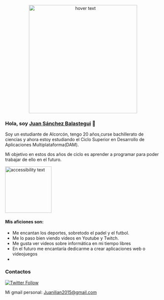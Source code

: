 <p align="center">
  <img src="http://www.abcpedia.com/wp-content/uploads/2015/09/codigo-binario-ceros-y-unos.gif" width="350"  title="hover text">

### Hola, soy [Juan Sánchez Balastegui][website] 👋
Soy un estudiante de Alcorcón, tengo 20 años,curse bachillerato de ciencias y ahora estoy estudiando el Ciclo Superior en Desarrollo de Aplicaciones Multiplataforma(DAM).

Mi objetivo en estos dos años de ciclo es aprender a programar para poder trabajar de ello en el futuro.

<p align="left">

  <img src="https://cdn.discordapp.com/attachments/886222897851531265/894274968806912031/my-octocat-1633282083313.png" width="150" alt="accessibility text">
</p>

#### Mis aficiones son:

- Me encantan los deportes, sobretodo el padel y el futbol.
- Me lo paso bien viendo videos en Youtube y Twitch.
- Me gusta ver videos sobre informática en mi tiempo libres
- En el futuro me encantaría dedicarme a crear aplicaciones web o videojuegos
- 

### Contactos
[![Twitter Follow](https://img.shields.io/twitter/follow/JuanBalas?color=%231DA1F2&logo=twitter&style=for-the-badge)](https://twitter.com/JuanBalas)

Mi gmail personal: Juanilian2015@gmail.com

<!--LINKS-->

[website]: https://github.com/JuanBalas.com/



